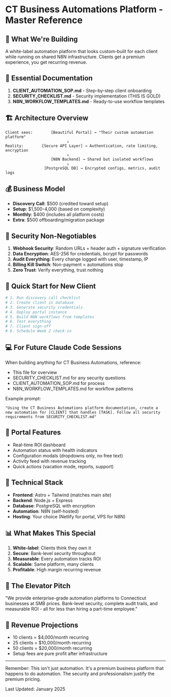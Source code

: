 # CT Business Automations Platform - Master Reference

## 🎯 What We're Building
A white-label automation platform that looks custom-built for each client while running on shared N8N infrastructure. Clients get a premium experience, you get recurring revenue.

## 📁 Essential Documentation
1. **CLIENT_AUTOMATION_SOP.md** - Step-by-step client onboarding
2. **SECURITY_CHECKLIST.md** - Security implementation (THIS IS GOLD)
3. **N8N_WORKFLOW_TEMPLATES.md** - Ready-to-use workflow templates

## 🏗️ Architecture Overview

```
Client sees:        [Beautiful Portal] → "Their custom automation platform"
                           ↓
Reality:        [Secure API Layer] → Authentication, rate limiting, encryption
                           ↓
                    [N8N Backend] → Shared but isolated workflows
                           ↓
                 [PostgreSQL DB] → Encrypted configs, metrics, audit logs
```

## 💰 Business Model
- **Discovery Call**: $500 (credited toward setup)
- **Setup**: $1,500-4,000 (based on complexity)
- **Monthly**: $400 (includes all platform costs)
- **Extra**: $500 offboarding/migration package

## 🔐 Security Non-Negotiables
1. **Webhook Security**: Random URLs + header auth + signature verification
2. **Data Encryption**: AES-256 for credentials, bcrypt for passwords
3. **Audit Everything**: Every change logged with user, timestamp, IP
4. **Billing Kill Switch**: Non-payment = automations stop
5. **Zero Trust**: Verify everything, trust nothing

## 🚀 Quick Start for New Client

```bash
# 1. Run discovery call checklist
# 2. Create client in database
# 3. Generate security credentials
# 4. Deploy portal instance
# 5. Build N8N workflows from templates
# 6. Test everything
# 7. Client sign-off
# 8. Schedule Week 2 check-in
```

## 💻 For Future Claude Code Sessions

When building anything for CT Business Automations, reference:
- This file for overview
- SECURITY_CHECKLIST.md for any security questions
- CLIENT_AUTOMATION_SOP.md for process
- N8N_WORKFLOW_TEMPLATES.md for workflow patterns

Example prompt:
```
"Using the CT Business Automations platform documentation, create a new automation for [CLIENT] that handles [TASK]. Follow all security requirements from SECURITY_CHECKLIST.md"
```

## 🎨 Portal Features
- Real-time ROI dashboard
- Automation status with health indicators
- Configuration modals (dropdowns only, no free text)
- Activity feed with revenue tracking
- Quick actions (vacation mode, reports, support)

## 🔧 Technical Stack
- **Frontend**: Astro + Tailwind (matches main site)
- **Backend**: Node.js + Express
- **Database**: PostgreSQL with encryption
- **Automation**: N8N (self-hosted)
- **Hosting**: Your choice (Netlify for portal, VPS for N8N)

## 📊 What Makes This Special
1. **White-label**: Clients think they own it
2. **Secure**: Bank-level security throughout
3. **Measurable**: Every automation tracks ROI
4. **Scalable**: Same platform, many clients
5. **Profitable**: High margin recurring revenue

## 💬 The Elevator Pitch
"We provide enterprise-grade automation platforms to Connecticut businesses at SMB prices. Bank-level security, complete audit trails, and measurable ROI - all for less than hiring a part-time employee."

## 🎯 Revenue Projections
- 10 clients = $4,000/month recurring
- 25 clients = $10,000/month recurring  
- 50 clients = $20,000/month recurring
- Setup fees are pure profit after infrastructure

---

Remember: This isn't just automation. It's a premium business platform that happens to do automation. The security and professionalism justify the premium pricing.

Last Updated: January 2025